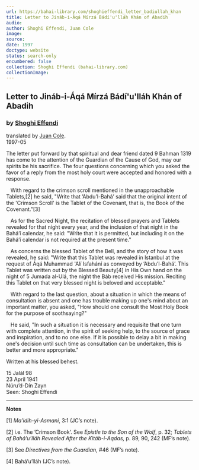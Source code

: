 ```yaml
---
url: https://bahai-library.com/shoghieffendi_letter_badiullah_khan
title: Letter to Jináb-i-Áqá Mírzá Bádí'u'lláh Khán of Abadih
audio: 
author: Shoghi Effendi, Juan Cole
image: 
source: 
date: 1997
doctype: website
status: search-only
encumbered: false
collection: Shoghi Effendi (bahai-library.com)
collectionImage: 
---
```



## Letter to Jináb-i-Áqá Mírzá Bádí'u'lláh Khán of Abadih

### by [Shoghi Effendi](https://bahai-library.com/author/Shoghi+Effendi)

translated by [Juan Cole](https://bahai-library.com/author/Juan%20Cole).  
1997-05


The letter put forward by that spiritual and dear friend dated 9 Bahman 1319 has come to the attention of the Guardian of the Cause of God, may our spirits be his sacrifice. The four questions concerning which you asked the favor of a reply from the most holy court were accepted and honored with a response.  
  
   With regard to the crimson scroll mentioned in the unapproachable Tablets,\[2\] he said, "Write that ’Abdu’l-Bahá’ said that the original intent of the 'Crimson Scroll' is the Tablet of the Covenant, that is, the Book of the Covenant."\[3\]  
  
   As for the Sacred Night, the recitation of blessed prayers and Tablets revealed for that night every year, and the inclusion of that night in the Bahá’í calendar, he said: "Write that it is permitted, but including it on the Bahá’í calendar is not required at the present time."  
  
   As concerns the blessed Tablet of the Bell, and the story of how it was revealed, he said: "Write that this Tablet was revealed in Istanbul at the request of Áqá Muhammad 'Alí Isfahání as conveyed by ’Abdu’l-Bahá’. This Tablet was written out by the Blessed Beauty\[4\] in His Own hand on the night of 5 Jumada al-Ulá, the night the Báb received His mission. Reciting this Tablet on that very blessed night is beloved and acceptable."  
  
   With regard to the last question, about a situation in which the means of consultation is absent and one has trouble making up one's mind about an important matter, you asked, "How should one consult the Most Holy Book for the purpose of soothsaying?"  
  
   He said, "In such a situation it is necessary and requisite that one turn with complete attention, in the spirit of seeking help, to the source of grace and inspiration, and to no one else. If it is possible to delay a bit in making one's decision until such time as consultation can be undertaken, this is better and more appropriate."  
  
Written at his blessed behest.  

15 Jalál 98  
23 April 1941  
Núru’d-Dín Zayn  
Seen: Shoghi Effendi

  

* * *

  
**Notes**  
  
\[1\] _Ma’idih-yi-Asmaní_, 3:1 (JC’s note).  
  
\[2\] i.e. The ’Crimson Book‘. See _Epistle to the Son of the Wolf_, p. 32; _Tablets of Bahá’u’lláh Revealed After the Kitáb-i-Aqdas,_ p. 89, 90, 242 (MF’s note).  
  
\[3\] See _Directives from the Guardian_, #46 (MF’s note).  
  
\[4\] Bahá’u’lláh (JC’s note).